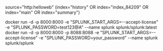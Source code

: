 source="http:helloweb" (index="history" OR index="index_84209" OR index="main" OR index="summary")



docker run -d -p 8000:8000 -e "SPLUNK_START_ARGS=--accept-license" -e "SPLUNK_PASSWORD=test123@A" --name splunk splunk/splunk:latest
docker run -d -p 8000:8000 -p 8088:8088 -e "SPLUNK_START_ARGS=--accept-license" -e "SPLUNK_PASSWORD=your_password" --name splunk splunk/splunk